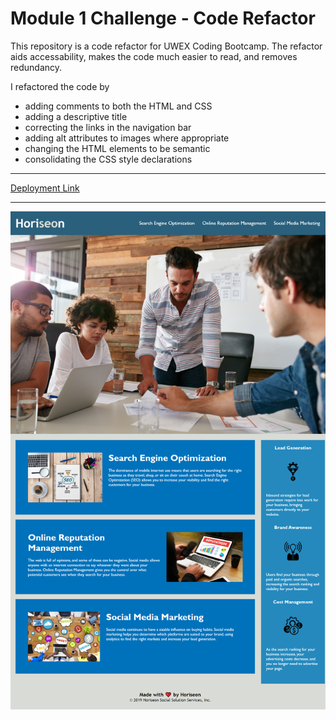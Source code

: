 # Module 1 Challenge - Code Refactor


This repository is a code refactor for UWEX Coding Bootcamp. The refactor aids accessability, makes the code much easier to read, and removes redundancy.

I refactored the code by
- adding comments to both the HTML and CSS
- adding a descriptive title
- correcting the links in the navigation bar
- adding alt attributes to images where appropriate
- changing the HTML elements to be semantic
- consolidating the CSS style declarations

---

[Deployment Link](https://agoetz4407.github.io/horiseon-refactor)

---

![Screenshot](/assets/images/screenshot.png)